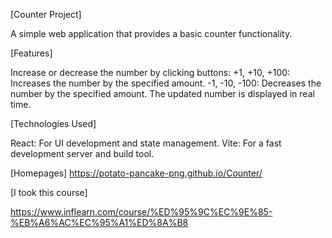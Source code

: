 [Counter Project]

A simple web application that provides a basic counter functionality.


[Features]

Increase or decrease the number by clicking buttons:
+1, +10, +100: Increases the number by the specified amount.
-1, -10, -100: Decreases the number by the specified amount.
The updated number is displayed in real time.


[Technologies Used]

React: For UI development and state management.
Vite: For a fast development server and build tool.

[Homepages]
https://potato-pancake-png.github.io/Counter/


[I took this course]

https://www.inflearn.com/course/%ED%95%9C%EC%9E%85-%EB%A6%AC%EC%95%A1%ED%8A%B8
